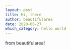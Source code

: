 ```yaml
---
layout: post
title: Hi, there
author: beautifularea
date: 2020-06-27
which_category: hello world
---
```


from beautifularea!
